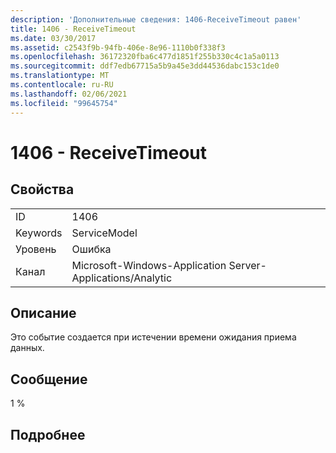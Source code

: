 ```yaml
---
description: 'Дополнительные сведения: 1406-ReceiveTimeout равен'
title: 1406 - ReceiveTimeout
ms.date: 03/30/2017
ms.assetid: c2543f9b-94fb-406e-8e96-1110b0f338f3
ms.openlocfilehash: 36172320fba6c477d1851f255b330c4c1a5a0113
ms.sourcegitcommit: ddf7edb67715a5b9a45e3dd44536dabc153c1de0
ms.translationtype: MT
ms.contentlocale: ru-RU
ms.lasthandoff: 02/06/2021
ms.locfileid: "99645754"
---
```

# <a name="1406---receivetimeout"></a>1406 - ReceiveTimeout

## <a name="properties"></a>Свойства  
  
|||  
|-|-|  
|ID|1406|  
|Keywords|ServiceModel|  
|Уровень|Ошибка|  
|Канал|Microsoft-Windows-Application Server-Applications/Analytic|  
  
## <a name="description"></a>Описание  

 Это событие создается при истечении времени ожидания приема данных.  
  
## <a name="message"></a>Сообщение  

 1 %  
  
## <a name="details"></a>Подробнее
